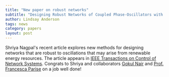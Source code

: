```yaml
---
title: "New paper on robust networks"
subtitle: "Designing Robust Networks of Coupled Phase-Oscillators with Applications to the High Voltage Electric Grid"
author: Lindsay Anderson
tags: news
category: papers
layout: post
---
```


Shriya Nagpal's recent article explores new methods for designing networks that are robust to oscillations that may arise from renewable energy resources. The article appears in [IEEE Transactions on Control of Network Systems](https://ieeexplore.ieee.org/stamp/stamp.jsp?arnumber=9919347). Congrats to Shriya and collaborators [Gokul Nair](https://nairgokul.github.io) and [Prof. Francesca Parise](https://sites.coecis.cornell.edu/parise/) on a job well done! 

